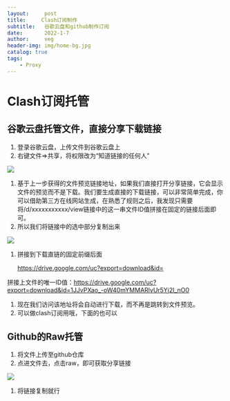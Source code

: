```yaml
---
layout:     post
title:     Clash订阅制作
subtitle:   谷歌云盘和github制作订阅
date:       2022-1-7
author:     veg
header-img: img/home-bg.jpg
catalog: true
tags:
    - Proxy
---
```

# Clash订阅托管

## 谷歌云盘托管文件，直接分享下载链接

1. 登录谷歌云盘，上传文件到谷歌云盘上
2. 右键文件⇒共享，将权限改为“知道链接的任何人”

![](https://raw.githubusercontent.com/vveg26/blog_photos/master/proxy/clash/clash_sub/clash_sub_1.png)

1. 基于上一步获得的文件预览链接地址，如果我们直接打开分享链接，它会显示文件的预览而不是下载。我们要生成直接的下载链接，可以非常简单完成，你可以借助第三方在线网站生成，在熟悉了规则之后，我发现只需要将/d/xxxxxxxxxxx/view链接中的这一串文件ID值拼接在固定的链接后面即可。
2. 所以我们将链接中的选中部分复制出来

![](https://raw.githubusercontent.com/vveg26/blog_photos/master/proxy/clash/clash_sub/clash_sub_2.png)

1. 拼接到下载直链的固定前缀后面  
   
    https://drive.google.com/uc?export=download&id=

拼接上文件的唯一ID值：https://drive.google.com/uc?export=download&id=1JJvPXao_-oW40mYMMARlvUr5Yj2l_nO0

1. 现在我们访问该地址将会自动进行下载，而不再是跳转到文件预览。
2. 可以做clash订阅用哦，下面的也可以

## Github的Raw托管

1. 将文件上传至github仓库
2. 点进文件去，点击raw，即可获取分享链接

![](https://raw.githubusercontent.com/vveg26/blog_photos/master/proxy/clash/clash_sub/clash_sub_3.png)

1. 将链接复制就行